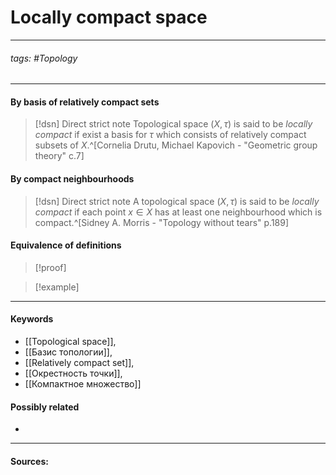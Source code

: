 # Locally compact space
***
###### tags: #Topology 
***
#### By basis of relatively compact sets
>[!dsn] Direct strict note
>Topological space $(X,\tau)$ is said to be *locally compact* if exist a basis for $\tau$ which consists of relatively compact subsets of $X$.^[Cornelia Drutu, Michael Kapovich - "Geometric group theory" c.7]
#### By compact neighbourhoods
>[!dsn] Direct strict note
>A topological space $(X,\tau)$ is said to be *locally compact* if each point $x\in X$ has at least one neighbourhood which is compact.^[Sidney A. Morris - "Topology without tears" p.189]

#### Equivalence of definitions
>[!proof]
>

>[!example] 
>
***
#### Keywords
- [[Topological space]],
- [[Базис топологии]],
- [[Relatively compact set]],
- [[Окрестность точки]],
- [[Компактное множество]]
#### Possibly related
- 
***
#### Sources: